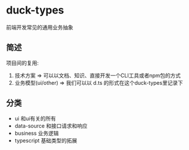 # duck-types
前端开发常见的通用业务抽象

## 简述
项目间的复用:

1. 技术方案 => 可以以文档、知识、直接开发一个CLI工具或者npm包的方式
2. 业务模型(ui/other) => 我们可以以 d.ts 的形式在这个duck-types里记录下

## 分类

- ui 和ui有关的所有
- data-source 和接口请求和响应
- business 业务逻辑
- typescript 基础类型的拓展

